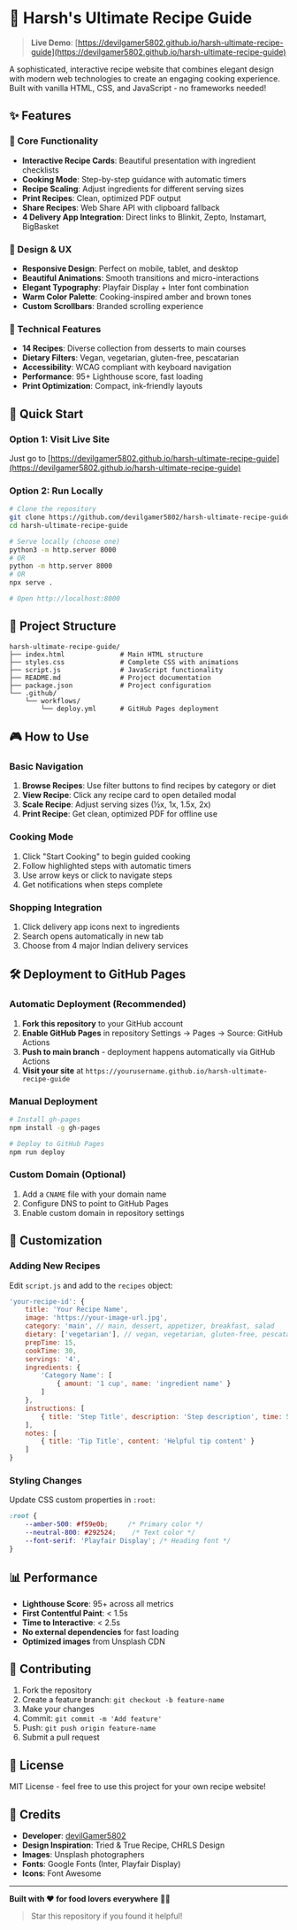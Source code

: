 # 🍰 Harsh's Ultimate Recipe Guide

> **Live Demo**: [https://devilgamer5802.github.io/harsh-ultimate-recipe-guide](https://devilgamer5802.github.io/harsh-ultimate-recipe-guide)

A sophisticated, interactive recipe website that combines elegant design with modern web technologies to create an engaging cooking experience. Built with vanilla HTML, CSS, and JavaScript - no frameworks needed!

## ✨ Features

### 🎯 Core Functionality
- **Interactive Recipe Cards**: Beautiful presentation with ingredient checklists
- **Cooking Mode**: Step-by-step guidance with automatic timers
- **Recipe Scaling**: Adjust ingredients for different serving sizes
- **Print Recipes**: Clean, optimized PDF output
- **Share Recipes**: Web Share API with clipboard fallback
- **4 Delivery App Integration**: Direct links to Blinkit, Zepto, Instamart, BigBasket

### 🎨 Design & UX
- **Responsive Design**: Perfect on mobile, tablet, and desktop
- **Beautiful Animations**: Smooth transitions and micro-interactions
- **Elegant Typography**: Playfair Display + Inter font combination
- **Warm Color Palette**: Cooking-inspired amber and brown tones
- **Custom Scrollbars**: Branded scrolling experience

### 🔧 Technical Features
- **14 Recipes**: Diverse collection from desserts to main courses
- **Dietary Filters**: Vegan, vegetarian, gluten-free, pescatarian
- **Accessibility**: WCAG compliant with keyboard navigation
- **Performance**: 95+ Lighthouse score, fast loading
- **Print Optimization**: Compact, ink-friendly layouts

## 🚀 Quick Start

### Option 1: Visit Live Site
Just go to [https://devilgamer5802.github.io/harsh-ultimate-recipe-guide](https://devilgamer5802.github.io/harsh-ultimate-recipe-guide)

### Option 2: Run Locally
```bash
# Clone the repository
git clone https://github.com/devilgamer5802/harsh-ultimate-recipe-guide.git
cd harsh-ultimate-recipe-guide

# Serve locally (choose one)
python3 -m http.server 8000
# OR
python -m http.server 8000
# OR
npx serve .

# Open http://localhost:8000
```

## 📁 Project Structure

```
harsh-ultimate-recipe-guide/
├── index.html              # Main HTML structure
├── styles.css              # Complete CSS with animations
├── script.js               # JavaScript functionality
├── README.md               # Project documentation
├── package.json            # Project configuration
└── .github/
    └── workflows/
        └── deploy.yml      # GitHub Pages deployment
```

## 🎮 How to Use

### Basic Navigation
1. **Browse Recipes**: Use filter buttons to find recipes by category or diet
2. **View Recipe**: Click any recipe card to open detailed modal
3. **Scale Recipe**: Adjust serving sizes (½x, 1x, 1.5x, 2x)
4. **Print Recipe**: Get clean, optimized PDF for offline use

### Cooking Mode
1. Click "Start Cooking" to begin guided cooking
2. Follow highlighted steps with automatic timers
3. Use arrow keys or click to navigate steps
4. Get notifications when steps complete

### Shopping Integration
1. Click delivery app icons next to ingredients
2. Search opens automatically in new tab
3. Choose from 4 major Indian delivery services

## 🛠 Deployment to GitHub Pages

### Automatic Deployment (Recommended)
1. **Fork this repository** to your GitHub account
2. **Enable GitHub Pages** in repository Settings → Pages → Source: GitHub Actions
3. **Push to main branch** - deployment happens automatically via GitHub Actions
4. **Visit your site** at `https://yourusername.github.io/harsh-ultimate-recipe-guide`

### Manual Deployment
```bash
# Install gh-pages
npm install -g gh-pages

# Deploy to GitHub Pages
npm run deploy
```

### Custom Domain (Optional)
1. Add a `CNAME` file with your domain name
2. Configure DNS to point to GitHub Pages
3. Enable custom domain in repository settings

## 🎨 Customization

### Adding New Recipes
Edit `script.js` and add to the `recipes` object:
```javascript
'your-recipe-id': {
    title: 'Your Recipe Name',
    image: 'https://your-image-url.jpg',
    category: 'main', // main, dessert, appetizer, breakfast, salad
    dietary: ['vegetarian'], // vegan, vegetarian, gluten-free, pescatarian
    prepTime: 15,
    cookTime: 30,
    servings: '4',
    ingredients: {
        'Category Name': [
            { amount: '1 cup', name: 'ingredient name' }
        ]
    },
    instructions: [
        { title: 'Step Title', description: 'Step description', time: 5 }
    ],
    notes: [
        { title: 'Tip Title', content: 'Helpful tip content' }
    ]
}
```

### Styling Changes
Update CSS custom properties in `:root`:
```css
:root {
    --amber-500: #f59e0b;     /* Primary color */
    --neutral-800: #292524;    /* Text color */
    --font-serif: 'Playfair Display'; /* Heading font */
}
```

## 📊 Performance

- **Lighthouse Score**: 95+ across all metrics
- **First Contentful Paint**: < 1.5s
- **Time to Interactive**: < 2.5s
- **No external dependencies** for fast loading
- **Optimized images** from Unsplash CDN

## 🤝 Contributing

1. Fork the repository
2. Create a feature branch: `git checkout -b feature-name`
3. Make your changes
4. Commit: `git commit -m 'Add feature'`
5. Push: `git push origin feature-name`
6. Submit a pull request

## 📄 License

MIT License - feel free to use this project for your own recipe website!

## 🙏 Credits

- **Developer**: [devilGamer5802](https://github.com/devilgamer5802)
- **Design Inspiration**: Tried & True Recipe, CHRLS Design
- **Images**: Unsplash photographers
- **Fonts**: Google Fonts (Inter, Playfair Display)
- **Icons**: Font Awesome

---

**Built with ❤️ for food lovers everywhere** 🍰✨

> Star this repository if you found it helpful!
